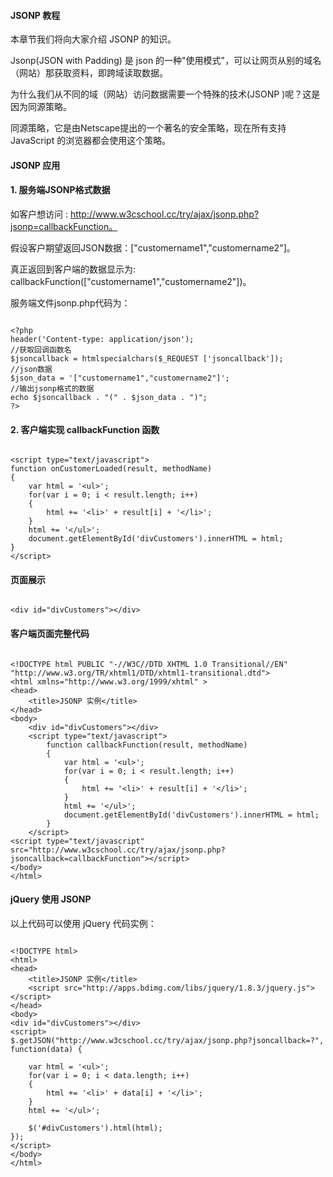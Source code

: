 
#### JSONP 教程

 本章节我们将向大家介绍 JSONP 的知识。

 Jsonp(JSON with Padding) 是 json 的一种"使用模式"，可以让网页从别的域名（网站）那获取资料，即跨域读取数据。

  为什么我们从不同的域（网站）访问数据需要一个特殊的技术(JSONP )呢？这是因为同源策略。 


同源策略，它是由Netscape提出的一个著名的安全策略，现在所有支持JavaScript 的浏览器都会使用这个策略。

 

#### JSONP 应用

 
#### 1. 服务端JSONP格式数据

 如客户想访问 : http://www.w3cschool.cc/try/ajax/jsonp.php?jsonp=callbackFunction。

 假设客户期望返回JSON数据：["customername1","customername2"]。

 真正返回到客户端的数据显示为: callbackFunction(["customername1","customername2"])。

 服务端文件jsonp.php代码为：

 
```

<?php
header('Content-type: application/json');
//获取回调函数名
$jsoncallback = htmlspecialchars($_REQUEST ['jsoncallback']);
//json数据
$json_data = '["customername1","customername2"]';
//输出jsonp格式的数据
echo $jsoncallback . "(" . $json_data . ")";
?>

```
 
#### 2. 客户端实现 callbackFunction 函数

 
```

<script type="text/javascript">
function onCustomerLoaded(result, methodName)
{
    var html = '<ul>';
    for(var i = 0; i < result.length; i++)
    {
        html += '<li>' + result[i] + '</li>';
    }
    html += '</ul>';
    document.getElementById('divCustomers').innerHTML = html;
}
</script>

```
 
#### 页面展示

 
```

<div id="divCustomers"></div>

```
 
#### 客户端页面完整代码

 
```

<!DOCTYPE html PUBLIC "-//W3C//DTD XHTML 1.0 Transitional//EN" "http://www.w3.org/TR/xhtml1/DTD/xhtml1-transitional.dtd">
<html xmlns="http://www.w3.org/1999/xhtml" >
<head>
    <title>JSONP 实例</title>
</head>
<body>
    <div id="divCustomers"></div>
    <script type="text/javascript">
        function callbackFunction(result, methodName)
        {
            var html = '<ul>';
            for(var i = 0; i < result.length; i++)
            {
                html += '<li>' + result[i] + '</li>';
            }
            html += '</ul>';
            document.getElementById('divCustomers').innerHTML = html;
        }
    </script>
<script type="text/javascript" src="http://www.w3cschool.cc/try/ajax/jsonp.php?jsoncallback=callbackFunction"></script>
</body>
</html>

```
 

#### jQuery 使用 JSONP

 以上代码可以使用 jQuery 代码实例：

 
```

<!DOCTYPE html>
<html>
<head>
	<title>JSONP 实例</title>
	<script src="http://apps.bdimg.com/libs/jquery/1.8.3/jquery.js"></script>	
</head>
<body>
<div id="divCustomers"></div>
<script>
$.getJSON("http://www.w3cschool.cc/try/ajax/jsonp.php?jsoncallback=?", function(data) {
	
	var html = '<ul>';
	for(var i = 0; i < data.length; i++)
	{
		html += '<li>' + data[i] + '</li>';
	}
	html += '</ul>';
	
	$('#divCustomers').html(html); 
});
</script>
</body>
</html> 

```
 

